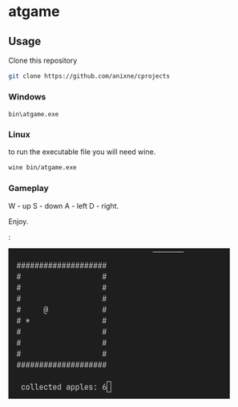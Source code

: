 # atgame

## Usage
Clone this repository
```bash
git clone https://github.com/anixne/cprojects
```

### Windows
```
bin\atgame.exe
```
### Linux
to run the executable file you will need wine.
```bash
wine bin/atgame.exe
```


### Gameplay
W - up
S - down
A - left
D - right.

Enjoy.

:

![image](./assets/gameplay.png)
